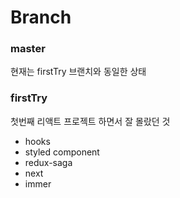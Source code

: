 # Branch

### master

현재는 firstTry 브랜치와 동일한 상태

### firstTry 

첫번째 리액트 프로젝트 하면서 잘 몰랐던 것

- hooks
- styled component
- redux-saga
- next
- immer
